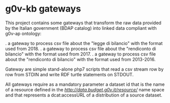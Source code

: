 # g0v-kb gateways

This project contains some gateways that transform the raw data provided by the Italian government (BDAP catalog) into linked data compliant with g0v-ap ontology:

. a gateway to process csv file about the "legge di bilancio" with the format used from 2018.
. a gateway to process csv file about the "rendiconto di bilancio" with the format used from 2017.
. a gateway to process csv file about the "rendiconto di bilancio" with the format used from  2013-2016.

Gateway are simple stand-alone php7 scripts that read a csv stream row by row from STDIN and write RDF turtle statements on STDOUT. 

All gateways require as a mandatory parameter a dataset id that is the name of a resource defined in the *http://data.budget.g0v.it/resource/* name space and that represents a dcat:accessURL of a distribution of a source dataset.